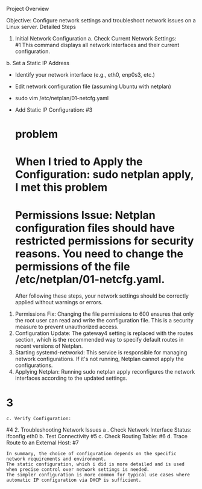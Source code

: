 Project Overview

Objective: Configure network settings and troubleshoot network issues on a Linux server.
Detailed Steps

1.	Initial Network Configuration
    a. Check Current Network Settings:		
#1
This command displays all network interfaces and their current configuration.


b. Set a Static IP Address

  - Identify your network interface (e.g., eth0, enp0s3, etc.)
  - Edit network configuration file (assuming Ubuntu with netplan)
  - sudo vim /etc/netplan/01-netcfg.yaml
  - Add Static IP Configuration:
    #3

    # problem
    
     # When I tried to Apply the Configuration:	sudo netplan apply, I met this problem
    # Permissions Issue: Netplan configuration files should have restricted permissions for security reasons. You need to change the permissions of the file /etc/netplan/01-netcfg.yaml.

    After following these steps, your network settings should be correctly applied without warnings or errors.
    
1.	Permissions Fix: Changing the file permissions to 600 ensures that only the root user can read and write the configuration file. This is a security measure to prevent unauthorized access.
2.	Configuration Update: The gateway4 setting is replaced with the routes section, which is the recommended way to specify default routes in recent versions of Netplan.
3.	Starting systemd-networkd: This service is responsible for managing network configurations. If it's not running, Netplan cannot apply the configurations.
4.	Applying Netplan: Running sudo netplan apply reconfigures the network interfaces according to the updated settings.
   
# 3
   
    c. Verify Configuration:
  #4
    2.	Troubleshooting Network Issues
        a . Check Network Interface Status:	ifconfig eth0
        b. Test Connectivity
    #5
        c. Check Routing Table:
    #6
        d. Trace Route to an External Host:
    #7


    In summary, the choice of configuration depends on the specific network requirements and environment.
    The static configuration, which i did is more detailed and is used when precise control over network settings is needed.
    The simpler configuration is more common for typical use cases where automatic IP configuration via DHCP is sufficient.
    





   

